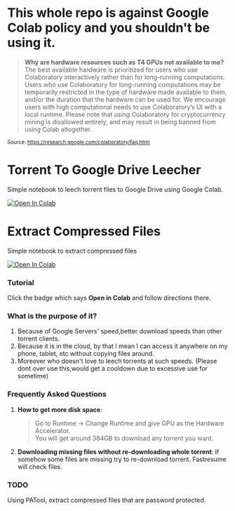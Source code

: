 # This whole repo is against Google Colab policy and you shouldn't be using it.
> **Why are hardware resources such as T4 GPUs not available to me?**
The best available hardware is prioritized for users who use Colaboratory interactively rather than for long-running computations. Users who use Colaboratory for long-running computations may be temporarily restricted in the type of hardware made available to them, and/or the duration that the hardware can be used for. We encourage users with high computational needs to use Colaboratory’s UI with a local runtime.
Please note that using Colaboratory for cryptocurrency mining is disallowed entirely, and may result in being banned from using Colab altogether.

<sub>Source: https://research.google.com/colaboratory/faq.html</sub>

# Torrent To Google Drive Leecher
Simple notebook to leech torrent files to Google Drive using Google Colab.

<a href="https://colab.research.google.com/github/FKLC/Torrent-To-Google-Drive-Downloader/blob/master/Torrent_To_Google_Drive_Downloader.ipynb" target="_parent"><img src="https://colab.research.google.com/assets/colab-badge.svg" alt="Open In Colab"/></a>


# Extract Compressed Files
Simple notebook to extract compressed files 

<a href="https://colab.research.google.com/github/death-angel-141/Torrent-to-Gdrive-Leecher/blob/master/extract_files.ipynb" target="_parent"><img src="https://colab.research.google.com/assets/colab-badge.svg" alt="Open In Colab"/></a>

### Tutorial
Click the badge which says **Open in Colab** and follow directions there.

### What is the purpose of it?
1. Because of Google Servers' speed,better download speeds than other torrent clients.
2. Because it is in the cloud, by that I mean I can access it anywhere on my phone, tablet, etc without copying files around.
3. Moreover who doesn't love to  leech torrents at such speeds. (Please dont over use this,would get a cooldown due to excessive use for sometime)

### Frequently Asked Questions
1. **How to get more disk space**:

    > Go to Runtime -> Change Runtime and give GPU as the Hardware Accelerator.  
You will get around 384GB to download any torrent you want.

2. **Downloading missing files without re-downloading whole torrent**: If somehow some files are missing try to re-download torrent. Fastresume will check files.

### TODO

Using PATool, extract compressed files that are password protected.

